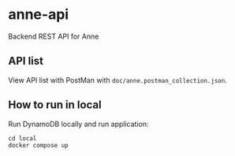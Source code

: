 # anne-api

Backend REST API for Anne

## API list
View API list with PostMan with `doc/anne.postman_collection.json`.

## How to run in local
Run DynamoDB locally and run application:
```
cd local
docker compose up
```